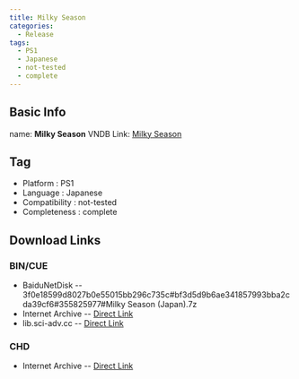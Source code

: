 ```yaml
---
title: Milky Season
categories:
  - Release
tags:
  - PS1
  - Japanese
  - not-tested
  - complete
---
```

## Basic Info

name: **Milky Season**
VNDB Link: [Milky Season](https://vndb.org/r15019)

## Tag
 - Platform : PS1
 - Language : Japanese
 - Compatibility : not-tested
 - Completeness : complete

## Download Links
### BIN/CUE
 - BaiduNetDisk
 -- 3f0e18599d8027b0e55015bb296c735c#bf3d5d9b6ae341857993bba2cda39cf6#355825977#Milky Season (Japan).7z
 - Internet Archive
 -- [Direct Link](https://archive.org/download/sony_playstation_part3/Milky%20Season%20%28Japan%29.zip)
 - lib.sci-adv.cc
 -- [Direct Link](https://pan.mcseekeri.top/api/raw/?path=/K%E7%A4%BE%E6%95%B4%E5%90%88/Milky%20Season%20(Japan).7z)
### CHD
 - Internet Archive
 -- [Direct Link](https://archive.org/download/chd_psx_jap/CHD-PSX-JAP/Milky%20Season%20%28Japan%29.chd)